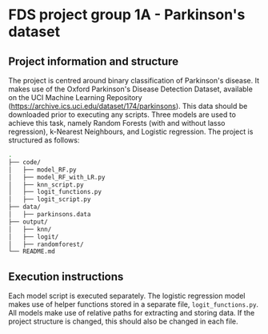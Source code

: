 # FDS project group 1A - Parkinson's dataset
## Project information and structure
The project is centred around binary classification of Parkinson's disease. It makes use of the Oxford Parkinson's Disease Detection Dataset, available on the UCI Machine Learning Repository (https://archive.ics.uci.edu/dataset/174/parkinsons). This data should be downloaded prior to executing any scripts. Three models are used to achieve this task, namely Random Forests (with and without lasso regression), k-Nearest Neighbours, and Logistic regression. 
The project is structured as follows:
```bash
.
├── code/
│   ├── model_RF.py
│   ├── model_RF_with_LR.py
│   ├── knn_script.py
│   ├── logit_functions.py
│   ├── logit_script.py
├── data/
│   ├── parkinsons.data
├── output/
│   ├── knn/
│   ├── logit/
│   ├── randomforest/
└── README.md
```
## Execution instructions
Each model script is executed separately. The logistic regression model makes use of helper functions stored in a separate file, ```logit_functions.py```. All models make use of relative paths for extracting and storing data. If the project structure is changed, this should also be changed in each file.
